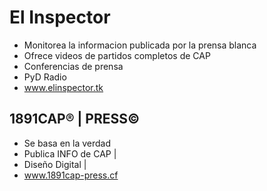 # El Inspector

* Monitorea la informacion publicada por la prensa blanca
* Ofrece videos de partidos completos de CAP
* Conferencias de prensa
* PyD Radio
* www.elinspector.tk

## 1891CAP® | PRESS©

 - Se basa en la verdad
 - Publica INFO de CAP             |
 - Diseño Digital                  |
 - www.1891cap-press.cf 
